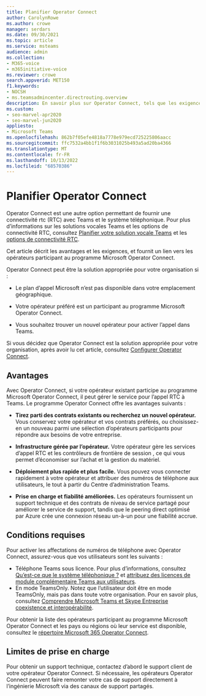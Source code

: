 ```yaml
---
title: Planifier Operator Connect
author: CarolynRowe
ms.author: crowe
manager: serdars
ms.date: 09/30/2021
ms.topic: article
ms.service: msteams
audience: admin
ms.collection:
- M365-voice
- m365initiative-voice
ms.reviewer: crowe
search.appverid: MET150
f1.keywords:
- NOCSH
- ms.teamsadmincenter.directrouting.overview
description: En savoir plus sur Operator Connect, tels que les exigences et la planification du déploiement.
ms.custom:
- seo-marvel-apr2020
- seo-marvel-jun2020
appliesto:
- Microsoft Teams
ms.openlocfilehash: 862b7f05efe4818a7778e979ecd725225806aacc
ms.sourcegitcommit: ffc7532a4bb1f1f6b3031025b493a5ad20ba4366
ms.translationtype: MT
ms.contentlocale: fr-FR
ms.lasthandoff: 10/13/2022
ms.locfileid: "68570386"
---
```

# <a name="plan-for-operator-connect"></a>Planifier Operator Connect

Operator Connect est une autre option permettant de fournir une connectivité rtc (RTC) avec Teams et le système téléphonique. Pour plus d’informations sur les solutions vocales Teams et les options de connectivité RTC, consultez [Planifier votre solution vocale Teams](cloud-voice-landing-page.md) et les [options de connectivité RTC](pstn-connectivity.md).

Cet article décrit les avantages et les exigences, et fournit un lien vers les opérateurs participant au programme Microsoft Operator Connect.  

Operator Connect peut être la solution appropriée pour votre organisation si :

- Le plan d’appel Microsoft n’est pas disponible dans votre emplacement géographique.

- Votre opérateur préféré est un participant au programme Microsoft Operator Connect.

- Vous souhaitez trouver un nouvel opérateur pour activer l’appel dans Teams.

Si vous décidez que Operator Connect est la solution appropriée pour votre organisation, après avoir lu cet article, consultez [Configurer Operator Connect](operator-connect-configure.md).  

## <a name="benefits"></a>Avantages

Avec Operator Connect, si votre opérateur existant participe au programme Microsoft Operator Connect, il peut gérer le service pour l’appel RTC à Teams. Le programme Operator Connect offre les avantages suivants :

- **Tirez parti des contrats existants ou recherchez un nouvel opérateur.** Vous conservez votre opérateur et vos contrats préférés, ou choisissez-en un nouveau parmi une sélection d’opérateurs participants pour répondre aux besoins de votre entreprise.

- **Infrastructure gérée par l’opérateur.** Votre opérateur gère les services d’appel RTC et les contrôleurs de frontière de session , ce qui vous permet d’économiser sur l’achat et la gestion du matériel.

- **Déploiement plus rapide et plus facile.** Vous pouvez vous connecter rapidement à votre opérateur et attribuer des numéros de téléphone aux utilisateurs, le tout à partir du Centre d’administration Teams.

- **Prise en charge et fiabilité améliorées.** Les opérateurs fournissent un support technique et des contrats de niveau de service partagé pour améliorer le service de support, tandis que le peering direct optimisé par Azure crée une connexion réseau un-à-un pour une fiabilité accrue. 

## <a name="requirements"></a>Conditions requises

Pour activer les affectations de numéros de téléphone avec Operator Connect, assurez-vous que vos utilisateurs sont les suivants :

- Téléphone Teams sous licence. Pour plus d’informations, consultez [Qu’est-ce que le système téléphonique ?](what-is-phone-system-in-office-365.md) et [attribuez des licences de module complémentaire Teams aux utilisateurs](teams-add-on-licensing/assign-teams-add-on-licenses.md).
- En mode TeamsOnly. Notez que l’utilisateur doit être en mode TeamsOnly, mais pas dans toute votre organisation. Pour en savoir plus, consultez [Comprendre Microsoft Teams et Skype Entreprise coexistence et interopérabilité](teams-and-skypeforbusiness-coexistence-and-interoperability.md).

Pour obtenir la liste des opérateurs participant au programme Microsoft Operator Connect et les pays ou régions où leur service est disponible, consultez le [répertoire Microsoft 365 Operator Connect](https://cloudpartners.transform.microsoft.com/practices/microsoft-365-for-operators/directory).

## <a name="support-boundaries"></a>Limites de prise en charge
Pour obtenir un support technique, contactez d’abord le support client de votre opérateur Operator Connect. Si nécessaire, les opérateurs Operator Connect peuvent faire remonter votre cas de support directement à l’ingénierie Microsoft via des canaux de support partagés. 

